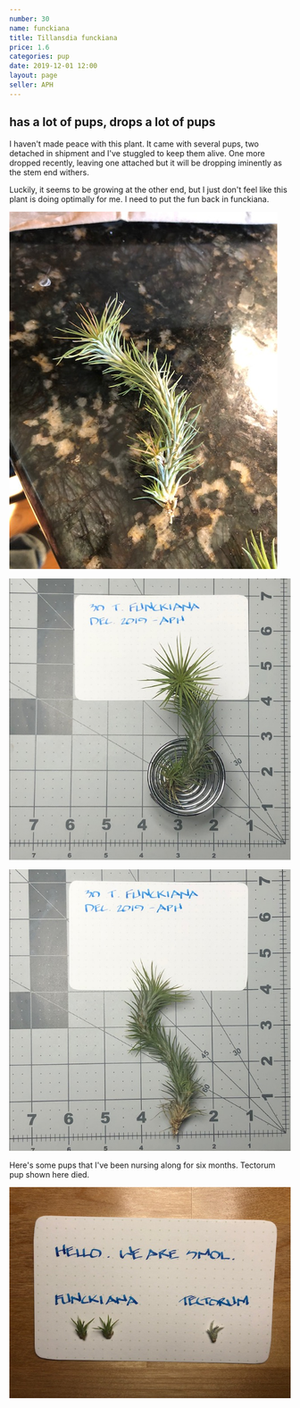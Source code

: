 ```yaml
---
number: 30
name: funckiana
title: Tillansdia funckiana
price: 1.6
categories: pup
date: 2019-12-01 12:00
layout: page
seller: APH
---
```

## has a lot of pups, drops a lot of pups

I haven't made peace with this plant. It came with several pups, two detached in shipment and I've stuggled to keep them alive. One more dropped recently, leaving one attached but it will be dropping iminently as the stem end withers.

Luckily, it seems to be growing at the other end, but I just don't feel like this plant is doing optimally for me. I need to put the fun back in funckiana.

!["Tillandsia funckiana"](/i/IMG_5489.jpeg "Tillandsia funckiana")

!["Tillandsia funckiana"](/i/IMG_5821.jpeg "Tillandsia funckiana")

!["Tillandsia funckiana"](/i/IMG_5822.jpeg "Tillandsia funckiana")

Here's some pups that I've been nursing along for six months. Tectorum pup shown here died.

!["Tillandsia funckiana"](/i/IMG_5952.jpeg "Tillandsia funckiana")
